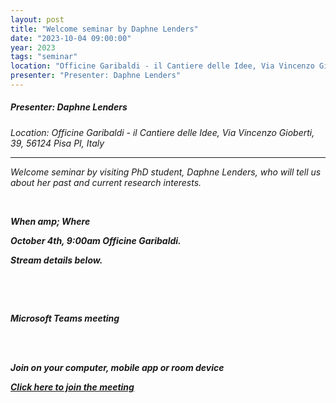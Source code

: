```yaml
---
layout: post
title: "Welcome seminar by Daphne Lenders"
date: "2023-10-04 09:00:00"
year: 2023
tags: "seminar"
location: "Officine Garibaldi - il Cantiere delle Idee, Via Vincenzo Gioberti, 39, 56124 Pisa PI, Italy"
presenter: "Presenter: Daphne Lenders"
---
```

<h5>Presenter: Daphne Lenders</h5>
<em>Location: Officine Garibaldi - il Cantiere delle Idee, Via Vincenzo Gioberti, 39, 56124 Pisa PI, Italy<em>
<br>
<hr>
<span><p><p>Welcome seminar by visiting PhD student, Daphne Lenders, who will tell us about her past and current research interests.<p><p> <span> <span><p><p><strong>When amp; Where<strong><p><p>October 4th, 9:00am  Officine Garibaldi.<p><p>Stream details below.<p><p><br><p><br><p><p><p>Microsoft Teams meeting<p><br><br><b><p><strong>Join on your computer, mobile app or room device<strong><p><b><p><a hrefhttps:teams.microsoft.comlmeetupjoin193a9a85abed0d8544a8bc86e6f8f42e599d40thread.tacv21694613663630context7b22Tid223a22c7456b31a22047f5be52473828670aa1222c22Oid223a22729b4d16056746a8a742d2ae1bf09a4a227d><u>Click here to join the meeting<u><a><p>
                